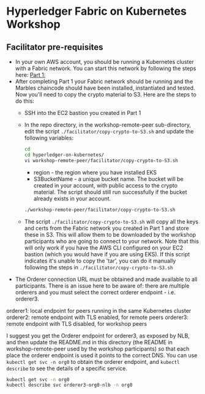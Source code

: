 # Hyperledger Fabric on Kubernetes Workshop

## Facilitator pre-requisites
* In your own AWS account, you should be running a Kubernetes cluster with a Fabric network. You can start this network
by following the steps here: [Part 1:](../fabric-main/README.md) 
* After completing Part 1 your Fabric network should be running and the Marbles chaincode should have been installed,
instantiated and tested. Now you'll need to copy the crypto material to S3. Here are the steps to do this: 
    * SSH into the EC2 bastion you created in Part 1
    * In the repo directory, in the workshop-remote-peer sub-directory, edit the script `./facilitator/copy-crypto-to-S3.sh` 
    and update the following variables:
    
        ```bash
        cd
        cd hyperledger-on-kubernetes/
        vi workshop-remote-peer/facilitator/copy-crypto-to-S3.sh
        ```
        * region - the region where you have installed EKS
        * S3BucketName - a unique bucket name. The bucket will be created in your account, with public access to the crypto material. The
        script should still run successfully if the bucket already exists in your account.
        
        ```bash
        ./workshop-remote-peer/facilitator/copy-crypto-to-S3.sh
        ```
        
    * The script `./facilitator/copy-crypto-to-S3.sh` will copy all the keys and certs from the Fabric network you created in Part 1
    and store these in S3. This will allow them to be downloaded by the workshop participants who are going to connect to your network. 
    Note that this will only work if you have the AWS CLI configured on your EC2 bastion (which you would have if you are using EKS).
    If this script indicates it's unable to copy the 'tar', you can do it manually following the steps in `./facilitator/copy-crypto-to-S3.sh`
* The Orderer connection URL must be obtained and made available to all participants. There is an issue here to be aware of:
there are multiple orderers and you must select the correct orderer endpoint - i.e. orderer3. 

orderer1: local endpoint for peers running in the same Kubernetes cluster
orderer2: remote endpoint with TLS enabled, for remote peers
orderer3: remote endpoint with TLS disabled, for workshop peers

I suggest you get the Orderer endpoint for orderer3, as exposed by NLB, and then update the README.md in this directory 
(the README in workshop-remote-peer used by the workshop participants) so that
each place the orderer endpoint is used it points to the correct DNS. You can use `kubectl get svc -n org0` to obtain the
orderer endpoint, and `kubectl describe` to see the details of a specific service.

```bash
kubectl get svc -n org0
kubectl describe svc orderer3-org0-nlb -n org0
```
